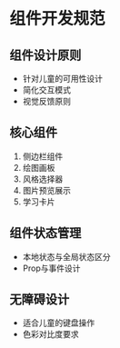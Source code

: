 # 组件开发规范

## 组件设计原则
- 针对儿童的可用性设计
- 简化交互模式
- 视觉反馈原则

## 核心组件
1. 侧边栏组件
2. 绘图画板
3. 风格选择器
4. 图片预览展示
5. 学习卡片

## 组件状态管理
- 本地状态与全局状态区分
- Prop与事件设计

## 无障碍设计
- 适合儿童的键盘操作
- 色彩对比度要求